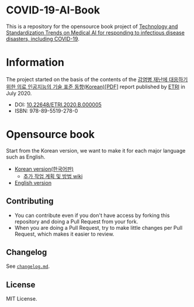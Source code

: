 # COVID-19-AI-Book

This is a repository for the opensource book project of [Technology and Standardization Trends on Medical AI for responding to infectious disease disasters, including COVID-19](http://hollobit.github.io/COVID-19-AI-Book).

# Information

The project started on the basis of the contents of the [감염병 재난에 대응하기 위한 의료 인공지능의 기술 표준 동향(Korean)[PDF]](https://ksp.etri.re.kr/ksp/plan-report/file?id=775) report published by [ETRI](http://www.etri.re.kr) in July 2020.
* DOI: [10.22648/ETRI.2020.B.000005](http://dx.doi.org/10.22648/ETRI.2020.B.000005)
* ISBN: 978-89-5519-278-0

# Opensource book

Start from the Korean version, we want to make it for each major language such as English. 

* [Korean version(한국어판)](https://hollobit.github.io/COVID-19-AI-Book/KR/index.html)
  * [추가 작업 계획 및 방법 wiki](https://github.com/hollobit/COVID-19-AI-Book/wiki/%ED%95%9C%EA%B5%AD%EC%96%B4%ED%8C%90-%EC%B6%94%EA%B0%80-%EC%9E%91%EC%97%85-%EA%B3%84%ED%9A%8D) 
* [English version](https://hollobit.github.io/COVID-19-AI-Book/EN/index-en.html)

## Contributing

* You can contribute even if you don't have access by forking this repository and doing a Pull Request from your fork.
* When you are doing a Pull Request, try to make little changes per Pull Request, which makes it easier to review.

## Changelog

See [`changelog.md`](./changelog.md).

## License

MIT License.
